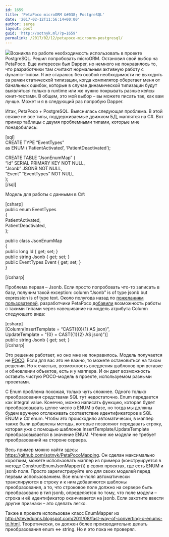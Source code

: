 ```yaml
---
id: 1659
title: 'PetaPoco microORM &#038; PostgreSQL'
date: '2017-02-12T11:56:14+00:00'
author: serge
layout: post
guid: 'http://sotnyk.ml/?p=1659'
permalink: /2017/02/12/petapoco-microorm-postgresql/
---
```


[![](http://localhost/wp-content/uploads/2017/02/PetaPocoLogo2_256.png)](http://localhost/wp-content/uploads/2017/02/PetaPocoLogo2_256.png)Возникла по работе необходимость использовать в проекте PostgreSQL. Решил попробовать microORM. Остановил свой выбор на PetaPoco. Еще интересен был Dapper, но немного не понравилось то, что разработчики там считают нормальным активную работу с dynamic-типом. Я же стараюсь без особой необходимости не выходить за рамки статической типизации, когда компилятор оберегает меня от банальных ошибок, которые в случае динамической типизации будут выявляться только в runtime или же нужно покрывать разные кейсы юнит-тестами. В общем, это мой выбор – вы можете писать так, как вам лучше. Может и я в следующий раз попробую Dapper.

Итак, PetaPoco + PostgreSQL. Выяснилась следующая проблема. В этой связке не все типы, поддерживаемые движком БД, маппятся на C#. Вот пример таблицы с двумя проблемными типами, которые мне понадобились:

\[sql\]  
CREATE TYPE “EventTypes”  
 as ENUM (‘PatientActivated’, ‘PatientDeactivated’);

CREATE TABLE “JsonEnumMap” (  
 “Id” SERIAL PRIMARY KEY NOT NULL,  
 “Jsonb” JSONB NOT NULL,  
 “Event” “EventTypes” NOT NULL  
);  
\[/sql\]

Модель для работы с данными в C#:

\[csharp\]  
public enum EventTypes  
{  
 PatientActivated,  
 PatientDeactivated,  
};

public class JsonEnumMap  
{  
 public long Id { get; set; }  
 public string Jsonb { get; set; }  
 public EventTypes Event { get; set; }  
}

\[/csharp\]

Проблема первая – Jsonb. Если просто попробовать что-то записать в базу, получим такой exception: column “Jsonb” is of type jsonb but expression is of type text. Около полугода назад по [пожеланиям пользователей](https://github.com/pleb/PetaPocoBug1/issues/1), разработчики PetaPoco [добавили](https://github.com/CollaboratingPlatypus/PetaPoco/commit/dee123251f8225cdd13ea2fe7f1e2659721b3785) возможность работы с такими типами через навешивание на модель атрибута Column следующего вида:

\[csharp\]  
 \[Column(InsertTemplate = “CAST({0}{1} AS json)”,  
 UpdateTemplate = “{0} = CAST({1}{2} AS json)”)\]  
 public string Jsonb { get; set; }  
\[/csharp\]

Это решение работает, но оно мне не понравилось. Модель получается не [POCO](https://en.wikipedia.org/wiki/Plain_Old_CLR_Object). Если для вас это не важно, то можете остановиться на таком решении. Но к счастью, возможность внедрения шаблонов при вставке и обновлении объектов, есть и у маппера. И он дает возможность оставить чистую POCO-модель в проекте, используемом разными проектами.

С Enum проблема похожая, только чуть сложнее. Одного только преобразования средствами SQL тут недостаточно. Enum передается как integral value. Конечно, можно написать функцию, которая будет преобразовывать целое число в ENUM в базе, но тогда мы должны будем вручную отслеживать соответствие идентификаторов в SQL ENUM и C# enum. Чтобы это происходило автоматически, в маппер также были добавлены методы, которые позволяют передавать строку, которая уже с помощью шаблонов InsertTemplate/UpdateTemplate преобразовывается в значение ENUM. Чтение же модели не требует преобразований на стороне сервера.

Весь пример можно найти здесь: <https://github.com/sotnyk/PetaPocoMapping>. Он сделан максимально коротким, можете использовать маппер из примера (конструируется в методе ConstructEnumJsonMapper()) в своих проектах, где есть ENUM и jsonb поля. Просто зарегистрируйте его для своих моделей перед первым использованием. Все enum-поля автоматически транслируются в строку и к ним добавляются шаблоны преобразования, а то, что строковое поле должно на сервере быть преобразовано в тип jsonb, определяется по тому, что поле модели – строка и её идентификатор оканчивается на jsonb. Если захотите ввести другие признаки – это сделать легко.

Также в проекте использован класс EnumMapper из <http://stevedunns.blogspot.com/2011/08/fast-way-of-converting-c-enums-to.html>. Теоретически, он должен более производительно делать преобразования enum &lt;=&gt; string. Но я это пока не проверял.